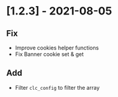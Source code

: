 # [1.2.3] - 2021-08-05

## Fix
- Improve cookies helper functions
- Fix Banner cookie set & get

## Add
- Filter `clc_config` to filter the array
